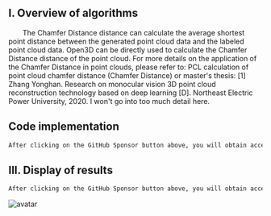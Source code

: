 ##  I. Overview of algorithms 

  The Chamfer Distance distance can calculate the average shortest point distance between the generated point cloud data and the labeled point cloud data. Open3D can be directly used to calculate the Chamfer Distance distance of the point cloud. For more details on the application of the Chamfer Distance in point clouds, please refer to: PCL calculation of point cloud chamfer distance (Chamfer Distance) or master's thesis: [1] Zhang Yonghan. Research on monocular vision 3D point cloud reconstruction technology based on deep learning [D]. Northeast Electric Power University, 2020. I won't go into too much detail here. 

##  Code implementation 

 ```python  
After clicking on the GitHub Sponsor button above, you will obtain access permissions to my private code repository ( https://github.com/slowlon/my_code_bar ) to view this blog code. By searching the code number of this blog, you can find the code you need, code number is: 2024020309574599430
 ```  
##  III. Display of results 

 ```python  
After clicking on the GitHub Sponsor button above, you will obtain access permissions to my private code repository ( https://github.com/slowlon/my_code_bar ) to view this blog code. By searching the code number of this blog, you can find the code you need, code number is: 2024020309574599430
 ```  
![avatar]( 7efab6c58174488595dbf46a99b54229.png) 


